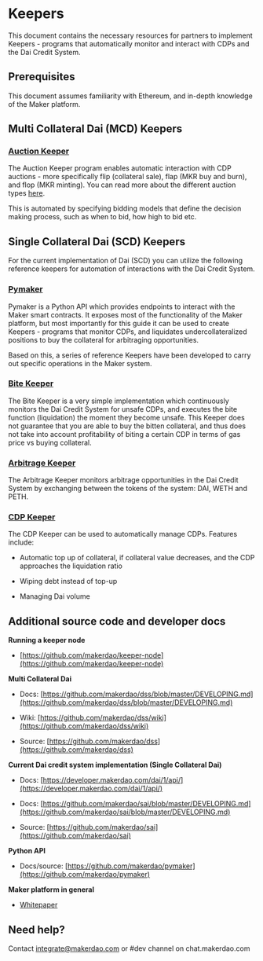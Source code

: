 # Keepers
This document contains the necessary resources for partners to implement Keepers - programs that automatically monitor and interact with CDPs and the Dai Credit System.

## Prerequisites

This document assumes familiarity with Ethereum, and in-depth knowledge of the Maker platform.

## Multi Collateral Dai (MCD) Keepers

### [Auction Keeper](https://github.com/makerdao/auction-keeper)

The Auction Keeper program enables automatic interaction with CDP auctions - more specifically flip (collateral sale), flap (MKR buy and burn), and flop (MKR minting). You can read more about the different auction types [here](https://github.com/makerdao/dss/wiki/Fuss).

This is automated by specifying bidding models that define the decision making process, such as when to bid, how high to bid etc.

## Single Collateral Dai (SCD) Keepers

For the current implementation of Dai (SCD) you can utilize the following reference keepers for automation of interactions with the Dai Credit System.

### [Pymaker](https://github.com/makerdao/pymaker)

Pymaker is a Python API which provides endpoints to interact with the Maker smart contracts. It exposes most of the functionality of the Maker platform, but most importantly for this guide it can be used to create Keepers - programs that monitor CDPs, and liquidates undercollateralized positions to buy the collateral for arbitraging opportunities.

Based on this, a series of reference Keepers have been developed to carry out specific operations in the Maker system.

### [Bite Keeper](https://github.com/makerdao/bite-keeper)

The Bite Keeper is a very simple implementation which continuously monitors the Dai Credit System for unsafe CDPs, and executes the bite function (liquidation) the moment they become unsafe. This Keeper does not guarantee that you are able to buy the bitten collateral, and thus does not take into account profitability of biting a certain CDP in terms of gas price vs buying collateral.

### [Arbitrage Keeper](https://github.com/makerdao/arbitrage-keeper)

The Arbitrage Keeper monitors arbitrage opportunities in the Dai Credit System by exchanging between the tokens of the system: DAI, WETH and PETH.

### [CDP Keeper](https://github.com/makerdao/cdp-keeper)

The CDP Keeper can be used to automatically manage CDPs. Features include:

-   Automatic top up of collateral, if collateral value decreases, and the CDP approaches the liquidation ratio
    
-   Wiping debt instead of top-up
    
-   Managing Dai volume
    

## Additional source code and developer docs

**Running a keeper node**

-   [https://github.com/makerdao/keeper-node](https://github.com/makerdao/keeper-node)
    

**Multi Collateral Dai**

-   Docs: [https://github.com/makerdao/dss/blob/master/DEVELOPING.md](https://github.com/makerdao/dss/blob/master/DEVELOPING.md)
    
-   Wiki: [https://github.com/makerdao/dss/wiki](https://github.com/makerdao/dss/wiki)
    
-   Source: [https://github.com/makerdao/dss](https://github.com/makerdao/dss)
    

**Current Dai credit system implementation (Single Collateral Dai)**

-   Docs: [https://developer.makerdao.com/dai/1/api/](https://developer.makerdao.com/dai/1/api/)
    
-   Docs: [https://github.com/makerdao/sai/blob/master/DEVELOPING.md](https://github.com/makerdao/sai/blob/master/DEVELOPING.md)
    
-   Source: [https://github.com/makerdao/sai](https://github.com/makerdao/sai)
    

**Python API**

-   Docs/source: [https://github.com/makerdao/pymaker](https://github.com/makerdao/pymaker)
    

**Maker platform in general**

-   [Whitepaper](https://makerdao.com/whitepaper/)
    

## Need help?

Contact [integrate@makerdao.com](mailto:integrate@makerdao.com) or #dev channel on chat.makerdao.com
